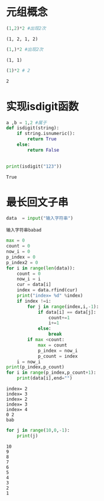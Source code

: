 # 元组概念


```python
(1,2)*2 #出现2次
```




    (1, 2, 1, 2)




```python
(1,)*2 #出现2次
```




    (1, 1)




```python
(1)*2 # 2 
```




    2



# 实现isdigit函数


```python
a ,b = 1,2 #属于
def isdigit(string):
    if string.isnumeric():
        return True
    else:
        return False
    

print(isdigit("123"))
```

    True
    

# 最长回文子串


```python
data  = input("输入字符串")
```

    输入字符串babad
    


```python
max = 0
count = 0
now_i = 0
p_index = 0
p_index2 = 0
for i in range(len(data)):
    count = 0
    now_i = i
    cur = data[i]
    index = data.rfind(cur)
    print("index= %d" %index)
    if index !=i:
        for j in range(index,i,-1):
            if data[i] == data[j]:
                count+=1
                i+=1
            else:
                break
        if max <count:
            max = count
            p_index = now_i
            p_count = index
    i = now_i
print(p_index,p_count)
for i in range(p_index,p_count+1):
    print(data[i],end="")
```

    index= 2
    index= 3
    index= 2
    index= 3
    index= 4
    0 2
    bab


```python
for j in range(10,0,-1):
    print(j)
```

    10
    9
    8
    7
    6
    5
    4
    3
    2
    1
    


```python

```
